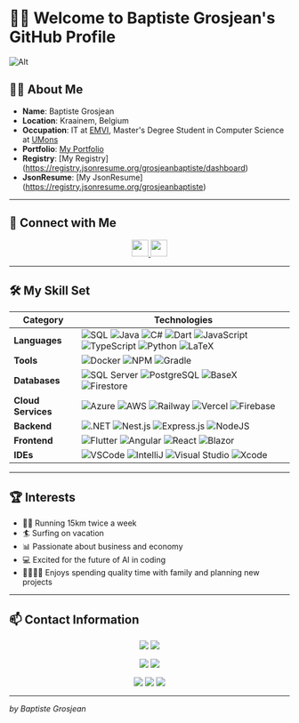 <!-- <p align="center">
  <img src="https://your-banner-image-link.com/banner.png" alt="Baptiste Grosjean's GitHub Profile" width="100%">
</p> -->

# 🙋‍♂️ Welcome to Baptiste Grosjean's GitHub Profile

![Alt](https://repobeats.axiom.co/api/embed/601d142a2d9ac9943a6abc89ae573571f9c8f2ff.svg "Repobeats analytics image")
<!-- <p align="center">
  <img src="https://avatars.githubusercontent.com/u/83280831?v=4" alt="Profile Picture" width="150" height="150" style="border-radius: 50%;">
</p> -->

## 👨‍💻 About Me
- **Name**: Baptiste Grosjean
- **Location**: Kraainem, Belgium
- **Occupation**: IT at [EMVI](https://www.emvi.ai/), Master's Degree Student in Computer Science at [UMons](https://www.umons.be/)
- **Portfolio**: [My Portfolio](https://my-way-bg.vercel.app/about/way)
- **Registry**: [My Registry] (https://registry.jsonresume.org/grosjeanbaptiste/dashboard)
- **JsonResume**: [My JsonResume] (https://registry.jsonresume.org/grosjeanbaptiste)

<hr>

## 🔗 Connect with Me
<p align="center">
  <a href="https://www.linkedin.com/in/grosjeanbaptiste">
    <img src="https://cdn-icons-png.flaticon.com/512/174/174857.png" width="30" height="30">
  </a>
  <a href="mailto:grosjeanbaptisteit@outlook.com">
    <img src="https://cdn-icons-png.flaticon.com/512/732/732200.png" width="30" height="30">
  </a>
</p>

<hr>

## 🛠️ My Skill Set

| **Category**       | **Technologies**                                                                                                                                                                                                                                                                                                                                                                                                                                                                                                                                                                                                                      |
| ------------------ | ------------------------------------------------------------------------------------------------------------------------------------------------------------------------------------------------------------------------------------------------------------------------------------------------------------------------------------------------------------------------------------------------------------------------------------------------------------------------------------------------------------------------------------------------------------------------------------------------------------------------------------- |
| **Languages**      | ![SQL](https://img.shields.io/badge/SQL-blue?style=flat&logo=sql&logoHeight=20) ![Java](https://img.shields.io/badge/Java-orange?style=flat&logo=java) ![C#](https://img.shields.io/badge/C%23-blue?style=flat&logo=c-sharp) ![Dart](https://img.shields.io/badge/Dart-blue?style=flat&logo=dart) ![JavaScript](https://img.shields.io/badge/JavaScript-yellow?style=flat&logo=javascript) ![TypeScript](https://img.shields.io/badge/TypeScript-blue?style=flat&logo=typescript) ![Python](https://img.shields.io/badge/Python-blue?style=flat&logo=python) ![LaTeX](https://img.shields.io/badge/LaTeX-green?style=flat&logo=latex) |
| **Tools**          | ![Docker](https://img.shields.io/badge/Docker-blue?style=flat&logo=docker) ![NPM](https://img.shields.io/badge/NPM-red?style=flat&logo=npm) ![Gradle](https://img.shields.io/badge/Gradle-green?style=flat&logo=gradle)                                                                                                                                                                                                                                                                                                                                                                                                               |
| **Databases**      | ![SQL Server](https://img.shields.io/badge/SQL%20Server-red?style=flat&logo=microsoft-sql-server) ![PostgreSQL](https://img.shields.io/badge/PostgreSQL-blue?style=flat&logo=postgresql) ![BaseX](https://img.shields.io/badge/BaseX-lightgrey?style=flat&logo=database)     ![Firestore](https://img.shields.io/badge/Firestore-orange?style=flat&logo=firebase)                                                                                                                                                                                                                                                                     |
| **Cloud Services** | ![Azure](https://img.shields.io/badge/Azure-blue?style=flat&logo=microsoft-azure) ![AWS](https://img.shields.io/badge/AWS-orange?style=flat&logo=amazon-aws) ![Railway](https://img.shields.io/badge/Railway-black?style=flat&logo=railway) ![Vercel](https://img.shields.io/badge/Vercel-black?style=flat&logo=vercel)              ![Firebase](https://img.shields.io/badge/Firebase-yellow?style=flat&logo=firebase)                                                                                                                                                                                                               |
| **Backend**        | ![.NET](https://img.shields.io/badge/.NET-purple?style=flat&logo=.net) ![Nest.js](https://img.shields.io/badge/Nest.js-red?style=flat&logo=nestjs) ![Express.js](https://img.shields.io/badge/Express.js-black?style=flat&logo=express) ![NodeJS](https://img.shields.io/badge/Node.js-green?style=flat&logo=node.js)                                                                                                                                                                                                                                                                                                                 |
| **Frontend**       | ![Flutter](https://img.shields.io/badge/Flutter-blue?style=flat&logo=flutter) ![Angular](https://img.shields.io/badge/Angular-red?style=flat&logo=angular) ![React](https://img.shields.io/badge/React-blue?style=flat&logo=react)                        ![Blazor](https://img.shields.io/badge/Blazor-purple?style=flat&logo=blazor)                                                                                                                                                                                                                                                                                                |
| **IDEs**           | ![VSCode](https://img.shields.io/badge/VS%20Code-blue?style=flat&logo=visual-studio-code) ![IntelliJ](https://img.shields.io/badge/IntelliJ%20IDEA-black?style=flat&logo=intellij-idea) ![Visual Studio](https://img.shields.io/badge/Visual%20Studio-purple?style=flat&logo=visual-studio)   ![Xcode](https://img.shields.io/badge/Xcode-blue?style=flat&logo=xcode)                                                                                                                                                                                                                                                                 |
<hr>

## 🏆 Interests
- 🏃‍♂️ Running 15km twice a week
- 🏄 Surfing on vacation
- 📊 Passionate about business and economy
- 💻 Excited for the future of AI in coding
- 👨‍👩‍👧‍👦 Enjoys spending quality time with family and planning new projects

<hr>

## 📫 Contact Information
<p align="center">
  <a href="mailto:grosjeanbaptisteit@outlook.com"><img src="https://img.shields.io/badge/Email-Baptiste_Grosjean-blue?style=flat&logo=gmail"></a>  
  <a href="tel:+32496289705"><img src="https://img.shields.io/badge/Phone-Baptiste_Grosjean-blue?style=flat&logo=phone"></a>
</p>

<p align="center">
  <a href="https://registry.jsonresume.org/grosjeanbaptiste"><img src="https://img.shields.io/badge/Resume-JSONResume-blue"></a>
  <a href="https://registry.jsonresume.org/grosjeanbaptiste/dashboard"><img src="https://img.shields.io/badge/Dashboard-Profile-green"></a>
</p>

<p align="center">
  <img src="https://img.shields.io/badge/Licence-Baptiste_Grosjean-black">
  <img src="https://img.shields.io/badge/Languages-French,_English,_Dutch-orange">
  <img src="https://img.shields.io/badge/Platforms-Android,_iOS,_MacOS,_Linux,_Web-blue">
</p>

---
_by Baptiste Grosjean_